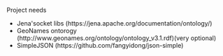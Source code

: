 Project needs
<ul>
<li>Jena'socket libs (https://jena.apache.org/documentation/ontology/)</li>
<li>GeoNames ontorogy (http://www.geonames.org/ontology/ontology_v3.1.rdf)(very optional)</li>
<li>SimpleJSON (https://github.com/fangyidong/json-simple)</li>
</ul>